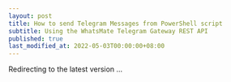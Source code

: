 ```yaml
---
layout: post
title: How to send Telegram Messages from PowerShell script
subtitle: Using the WhatsMate Telegram Gateway REST API
published: true
last_modified_at: 2022-05-03T00:00:00+08:00
---
```



<script>
    function pageRedirect() {
        window.location.replace("/2022-06-16-send-telegram-message-powershell-script/");
    }      
    setTimeout("pageRedirect()", 1000);
</script>

Redirecting to the latest version ...
